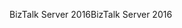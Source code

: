 <span data-ttu-id="3b74f-101">BizTalk Server 2016</span><span class="sxs-lookup"><span data-stu-id="3b74f-101">BizTalk Server 2016</span></span>